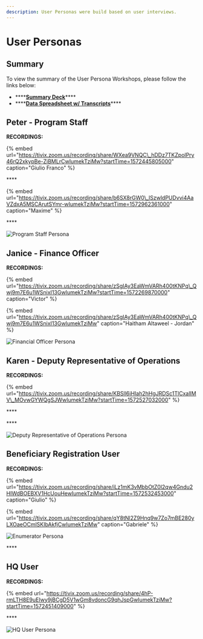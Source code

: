```yaml
---
description: User Personas were build based on user interviews.
---
```


# User Personas

## Summary

To view the summary of the User Persona Workshops, please follow the links below:

* \*\*\*\*[**Summary Deck**](https://drive.google.com/open?id=0B7oE_2JBVjD0cHlqc1BXdlFSRFFQV3BGWHdDLVRUT0NBTEM0)\*\*\*\*
* \*\*\*\*[**Data Spreadsheet w/ Transcripts**](https://docs.google.com/spreadsheets/d/1n02EvJi8FrlLmjnP1zvDHecP7f5eTGfn_-eUzATP6gw/edit?usp=sharing)\*\*\*\*

## Peter - Program Staff

**RECORDINGS:**

{% embed url="https://tivix.zoom.us/recording/share/WXea9VNQC\_hDDz7TKZpolPry46rQ2xkypBe-ZiBMLrCwIumekTziMw?startTime=1572445805000" caption="Giulio Franco" %}

\*\*\*\*

{% embed url="https://tivix.zoom.us/recording/share/b6SX8rGW0\_lSzwldPUDvvi4AaVZdxA5MSCArutSYmr-wIumekTziMw?startTime=1572962361000" caption="Maxime" %}

\*\*\*\*

![Program Staff Persona](../.gitbook/assets/screenshot-2019-11-15-at-17.33.29.png)

## Janice - Finance Officer

**RECORDINGS:**

{% embed url="https://tivix.zoom.us/recording/share/zSgIAy3EaWmVARh400tKNPq\_Qwj9m7E6u1WSnixI13GwIumekTziMw?startTime=1572269870000" caption="Victor" %}

{% embed url="https://tivix.zoom.us/recording/share/zSgIAy3EaWmVARh400tKNPq\_Qwj9m7E6u1WSnixI13GwIumekTziMw" caption="Haitham Altaweel - Jordan" %}



![Financial Officer Persona](../.gitbook/assets/screenshot-2019-11-15-at-17.33.37.png)

## Karen - Deputy Representative of Operations

**RECORDINGS:**

{% embed url="https://tivix.zoom.us/recording/share/KBSll6iHIah2hHgJRDSc1TlCxalIMV\_MOvwGYWQgSJWwIumekTziMw?startTime=1572527032000" %}

\*\*\*\*

\*\*\*\*

![Deputy Representative of Operations Persona](../.gitbook/assets/screenshot-2019-11-15-at-17.33.47.png)

## Beneficiary Registration User

**RECORDINGS:**

{% embed url="https://tivix.zoom.us/recording/share/iLz1mK3vMbbOtZ0l2qw4Gndu2HIWdBOEBXV1HcUouHewIumekTziMw?startTime=1572532453000" caption="Giulio" %}

{% embed url="https://tivix.zoom.us/recording/share/qY8tNl2Z9Hnq9w7Zo7mBE280yLXOaeOCmlSKIbAkfjCwIumekTziMw" caption="Gabriele" %}

![Enumerator Persona](../.gitbook/assets/screenshot-2019-11-15-at-17.34.04.png)

\*\*\*\*

## HQ User

**RECORDINGS:**

{% embed url="https://tivix.zoom.us/recording/share/4hP-rmLTH8E9uEIwy9jBCgD5V1wGm8vdoncG9qhJspGwIumekTziMw?startTime=1572451409000" %}

\*\*\*\*

![HQ User Persona](../.gitbook/assets/screenshot-2019-11-15-at-17.33.55.png)



